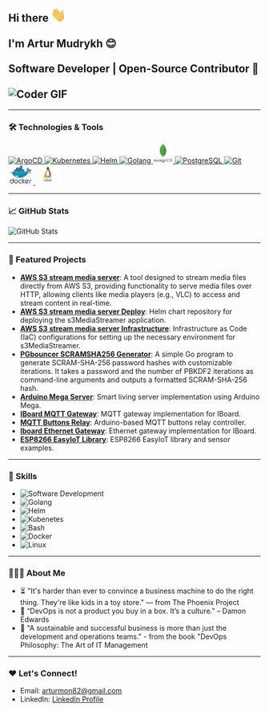 <h2 align="left">
  <br>Hi there <img src="https://raw.githubusercontent.com/pyhp2017/pyhp2017/main/110234147-e3259600-7f4e-11eb-95be-0c4047144dea.gif" width="30"><br>
  <br> I'm Artur Mudrykh 😊<br>
  <br> Software Developer | Open-Source Contributor 🚀<br>
  <br>
    <img align="center" src="https://atts.w3cschool.cn/attachments/image/20230712/1689147674469955.png" alt="Coder GIF" width="500">
</h2>

---

### 🛠️ Technologies & Tools

<p align="left">
  <a href="https://argo-cd.readthedocs.io/en/stable/" target="_blank"> <img src="https://www.vectorlogo.zone/logos/argoprojio/argoprojio-icon.svg" alt="ArgoCD" width="40" height="40"/> </a>
  <a href="https://kubernetes.io/docs/home/" target="_blank"> <img src="https://www.vectorlogo.zone/logos/kubernetes/kubernetes-icon.svg" alt="Kubernetes" width="40" height="40"/> </a>
  <a href="https://helm.sh/docs/" target="_blank"> <img src="https://www.vectorlogo.zone/logos/helmsh/helmsh-icon.svg" alt="Helm" width="40" height="40"/> </a>
  <a href="https://go.dev/doc/" target="_blank"> <img src="https://www.vectorlogo.zone/logos/golang/golang-official.svg" alt="Golang" width="40" height="40"/> </a>
  <a href="https://www.mongodb.com/" target="_blank"> <img src="https://raw.githubusercontent.com/devicons/devicon/master/icons/mongodb/mongodb-original-wordmark.svg" alt="MongoDB" width="40" height="40"/> </a>
  <a href="https://www.postgresql.org/" target="_blank"> <img src="https://upload.wikimedia.org/wikipedia/commons/thumb/2/29/Postgresql_elephant.svg/1200px-Postgresql_elephant.svg.png" alt="PostgreSQL" width="40" height="40"/> </a>
  <a href="https://git-scm.com/" target="_blank"> <img src="https://www.vectorlogo.zone/logos/git-scm/git-scm-icon.svg" alt="Git" width="40" height="40"/> </a>
  <a href="https://docker.com/" target="_blank"> <img src="https://github.com/pyhp2017/pyhp2017/blob/main/homepage-docker-logo.png?raw=true" alt="Docker" width="50" height="40"/> </a>
  <a href="https://www.linux.org/" target="_blank"> <img src="https://github.com/pyhp2017/pyhp2017/blob/main/5ca13d8453042.image.jpg?raw=true" alt="Linux" width="50" height="40"/> </a>
</p>

---

### 📈 GitHub Stats

<p align="left">
  <img src="https://github-readme-stats.vercel.app/api?username=arturmon&show_icons=true&theme=radical" alt="GitHub Stats">
</p>

---

### 🚀 Featured Projects

- [**AWS S3 stream media server**](https://github.com/arturmon/s3MediaStreamer): A tool designed to stream media files directly from AWS S3, providing functionality to serve media files over HTTP, allowing clients like media players (e.g., VLC) to access and stream content in real-time.
- [**AWS S3 stream media server Deploy**](https://github.com/arturmon/s3MediaStreamer-env): Helm chart repository for deploying the s3MediaStreamer application.
- [**AWS S3 stream media server Infrastructure**](https://github.com/arturmon/s3MediaStreamer-Infra): Infrastructure as Code (IaC) configurations for setting up the necessary environment for s3MediaStreamer.
- [**PGbouncer SCRAMSHA256 Generator**](https://github.com/arturmon/pgbouncer-scramsha256-generator): A simple Go program to generate SCRAM-SHA-256 password hashes with customizable iterations. It takes a password and the number of PBKDF2 iterations as command-line arguments and outputs a formatted SCRAM-SHA-256 hash.
- [**Arduino Mega Server**](https://github.com/arturmon/Arduino-Mega-Server-): Smart living server implementation using Arduino Mega.
- [**IBoard MQTT Gateway**](https://github.com/arturmon/IBoardMQTTGateway): MQTT gateway implementation for IBoard.
- [**MQTT Buttons Relay**](https://github.com/arturmon/MQTTButtomsRelay): Arduino-based MQTT buttons relay controller.
- [**Iboard Ethernet Gateway**](https://github.com/arturmon/IboardEthernetGateway): Ethernet gateway implementation for IBoard.
- [**ESP8266 EasyIoT Library**](https://github.com/arturmon/Arduino-1): ESP8266 EasyIoT library and sensor examples.

---

### 💪 Skills

- ![Software Development](https://img.shields.io/badge/Software_Development-Expert-blue)
- ![Golang](https://img.shields.io/badge/Golang-Intermediate-yellow)
- ![Helm](https://img.shields.io/badge/Helm-Advanced-blue)
- ![Kubenetes](https://img.shields.io/badge/Kubenetes-Advanced-blue)
- ![Bash](https://img.shields.io/badge/Bash-Advanced-blue)
- ![Docker](https://img.shields.io/badge/Docker-Advanced-blue)
- ![Linux](https://img.shields.io/badge/Linux-Advanced-blue)

---

### 👨🏻‍💻 About Me

- ⏳ "It's harder than ever to convince a business machine to do the right thing. They're like kids in a toy store." — from The Phoenix Project
- 🚀 “DevOps is not a product you buy in a box. It’s a culture.” – Damon Edwards
- 🎯 "A sustainable and successful business is more than just the development and operations teams." - from the book "DevOps Philosophy: The Art of IT Management

---

### ❤️ Let's Connect!

- Email: [arturmon82@gmail.com](mailto:arturmon82@gmail.com)
- LinkedIn: [LinkedIn Profile](https://www.linkedin.com/in/artur-mudrykh/)
